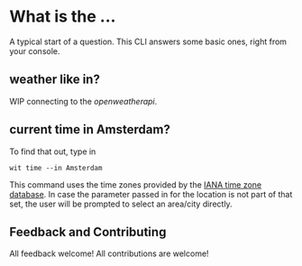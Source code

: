# What is the ...
A typical start of a question. This CLI answers some basic ones, right from your console.

## weather like in?

WIP connecting to the _openweatherapi_.

## current time in Amsterdam?
To find that out, type in 

```PS
wit time --in Amsterdam
```

This command uses the time zones provided by the [IANA time zone database](https://en.wikipedia.org/wiki/Internet_Assigned_Numbers_Authority#Time_zone_database). In case the parameter passed in for the location is not part of that set, the user will be prompted to select an area/city directly.

## Feedback and Contributing
All feedback welcome!
All contributions are welcome!
